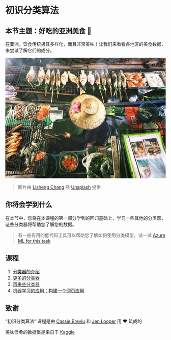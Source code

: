 # 初识分类算法
## 本节主题：好吃的亚洲美食 🍜

在亚洲，饮食传统极其多样化，而且非常美味！让我们来看看各地区的美食数据，来尝试了解它们的成分。

![泰国食品商店](../images/thai-food.jpg)
> 图片由 <a href="https://unsplash.com/@changlisheng?utm_source=unsplash&utm_medium=referral&utm_content=creditCopyText">Lisheng Chang</a> 经 <a href="https://unsplash.com/s/photos/asian-food?utm_source=unsplash&utm_medium=referral&utm_content=creditCopyText">Unsplash</a> 提供
  
## 你将会学到什么

在本节中，您将在本课程的第一部分学到的回归基础上，学习一些其他的分类器，这些分类器将帮助您了解您的数据。 

> 有一些有用的低代码工具可以帮助您了解如何使用分类模型。试一试 [Azure ML for this task](https://docs.microsoft.com/learn/modules/create-classification-model-azure-machine-learning-designer/?WT.mc_id=academic-15963-cxa)

## 课程

1. [分类器的介绍](1-Introduction/README.md)
2. [更多的分类器](2-Classifiers-1/README.md)
3. [再来些分类器](3-Classifiers-2/README.md)
4. [机器学习的应用：构建一个网页应用](4-Applied/README.md)
## 致谢

“初识分类算法” 课程是由 [Cassie Breviu](https://www.twitter.com/cassieview) 和 [Jen Looper](https://www.twitter.com/jenlooper) 用 ♥️ 筑成的

美味佳肴的数据集是来自于 [Kaggle](https://www.kaggle.com/hoandan/asian-and-indian-cuisines)
